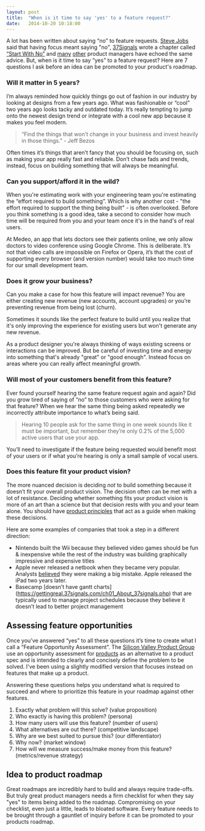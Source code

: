 ```yaml
---
layout: post
title:  "When is it time to say 'yes' to a feature request?"
date:   2014-10-20 10:18:00
---
```


A lot has been written about saying “no” to feature requests. [Steve Jobs](https://www.youtube.com/watch?v=H8eP99neOVs) said that having focus meant saying "no", [37Signals](http://www.37signals.com) wrote a chapter called [“Start With No”](https://gettingreal.37signals.com/ch05_Start_With_No.php) and [many](http://blog.intercom.io/product-strategy-means-saying-no/) [other](https://www.prodpad.com/2014/05/saying-tough-love-product-managers/) product managers have echoed the same advice. But, when is it time to say “yes” to a feature request? Here are 7 questions I ask before an idea can be promoted to your product's roadmap.

### Will it matter in 5 years?

I’m always reminded how quickly things go out of fashion in our industry by looking at designs from a few years ago. What was fashionable or “cool” two years ago looks tacky and outdated today. It’s really tempting to jump onto the newest design trend or integrate with a cool new app because it makes you feel modern.

> “Find the things that won't change in your business and invest heavily in those things.” - Jeff Bezos

Often times it’s things that aren’t fancy that you should be focusing on, such as making your app really fast and reliable. Don’t chase fads and trends, instead, focus on building something that will always be meaningful.

### Can you support/afford it in the wild?

When you're estimating work with your engineering team you're estimating the “effort required to build something”. Which is why another cost - "the effort required to support the thing being built" -  is often overlooked. Before you think something is a good idea, take a second to consider how much time will be required from you and your team once it's in the hand's of real users.

At Medeo, an app that lets doctors see their patients online, we only allow doctors to video conference using Google Chrome. This is deliberate. It’s not that video calls are impossible on Firefox or Opera, it’s that the cost of supporting every browser (and version number) would take too much time for our small development team.

### Does it grow your business?

Can you make a case for how this feature will impact revenue? You are either creating new revenue (new accounts, account upgrades) or you’re preventing revenue from being lost (churn).

Sometimes it sounds like the perfect feature to build until you realize that it's only improving the experience for existing users but won't generate any new revenue.

As a product designer you're always thinking of ways existing screens or interactions can be improved. But be careful of investing time and energy into something that's already "great" or "good enough". Instead focus on areas where you can really affect meaningful growth.

### Will most of your customers benefit from this feature?

Ever found yourself hearing the same feature request again and again? Did you grow tired of saying of “no” to those customers who were asking for that feature? When we hear the same thing being asked repeatedly we incorrectly attribute importance to what’s being said.

> Hearing 10 people ask for the same thing in one week sounds like it must be important, but remember they’re only 0.2% of the 5,000 active users that use your app.

You’ll need to investigate if the feature being requested would benefit most of your users or if what you’re hearing is only a small sample of vocal users.

### Does this feature fit your product vision?

The more nuanced decision is deciding *not* to build something because it doesn’t fit your overall product vision. The decision often can be met with a lot of resistance. Deciding whether something fits your product vision is more of an art than a science but that decision rests with you and your team alone. You should have [product principles](/2014/09/16/product-principles.html) that act as a guide when making these decisions.

Here are some examples of companies that took a step in a different direction:

-  Nintendo built the Wii because they believed video games should be fun & inexpensive while the rest of the industry was building graphically impressive and expensive titles
- Apple never released a netbook when they became very popular. Analysts [believed](http://www.wired.com/2009/01/apple-still-thi/) they were making a big mistake. Apple released the iPad two years later.
- Basecamp [doesn’t have gantt charts] (https://gettingreal.37signals.com/ch01_About_37signals.php) that are typically used to manage project schedules because they believe it doesn’t lead to better project management

## Assessing feature opportunities

Once you’ve answered “yes” to all these questions it’s time to create what I call a “Feature Opportunity Assessment”. The [Silicon Valley Product Group](http://www.svproduct.com/) use an opportunity assessment for [products](http://www.svproduct.com/assessing-product-opportunities/) as an alternative to a product spec and is intended to clearly and concisely define the problem to be solved. I've been using a slightly modified version that focuses instead on features that make up a product.

Answering these questions helps you understand what is required to succeed and where to prioritize this feature in your roadmap against other features.

1. Exactly what problem will this solve? (value proposition)
2. Who exactly is having this problem? (persona)
3. How many users will use this feature? (number of users)
4. What alternatives are out there? (competitive landscape)
5. Why are we best suited to pursue this? (our differentiator)
6. Why now? (market window)
8. How will we measure success/make money from this feature? (metrics/revenue strategy)


## Idea to product roadmap

Great roadmaps are incredibly hard to build and always require trade-offs. But truly great product managers needs a firm checklist for when they say "yes" to items being added to the roadmap. Compromising on your checklist, even just a little, leads to bloated software. Every feature needs to be brought through a gauntlet of inquiry before it can be promoted to your products roadmap.

